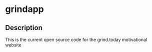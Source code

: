 # grindapp

## Description

This is the current open source code for the grind.today motivational website
